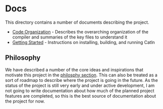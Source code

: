 # Docs

This directory contains a number of documents describing the project.

- [Code Organization](organization.md) - Describes the overarching organization of the compiler and summaries of the key files to understand it
- [Getting Started](gettingStarted.md) - Instructions on installing, building, and running Catln

## Philosophy

We have described a number of the core ideas and inspirations that motivate this project in the [philosphy section](philosphy/README.md). This can also be treated as a sort of roadmap to describe where the project is going in the future. As the status of the project is still very early and under active development, I am not going to write documentation about how much of the planned project features are completed, so this is the best source of documentation about the project for now.

